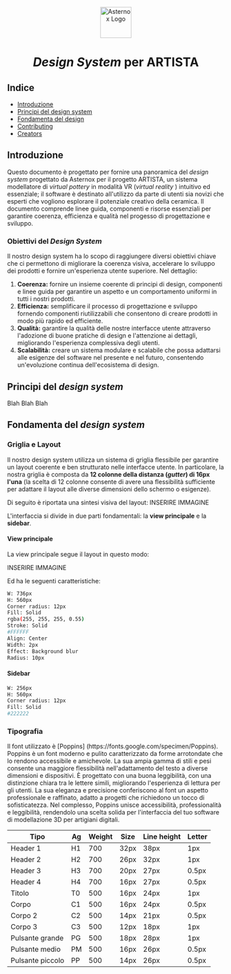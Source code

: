 <p align="center">
  <a href="https://www.asternox.it/">
    <img src="https://via.placeholder.com/72" alt="Asternox Logo" width=72 height=72>
  </a>
  
<h1 align="center"><i>Design System</i> per ARTISTA</h3>

## Indice

- [Introduzione](#introduzione)
- [Principi del design system](#principi-design)
- [Fondamenta del design](#fondamenta-design)
- [Contributing](#contributing)
- [Creators](#creators)



## Introduzione
Questo documento è progettato per fornire una panoramica del <i>design system</i> progettato da Asternox per il progetto ARTISTA, un sistema modellatore di <i>virtual pottery</i> in modalità VR (<i>virtual reality </i>) intuitivo ed essenziale; il software è destinato all'utilizzo da parte di utenti sia novizi che esperti che vogliono esplorare il potenziale creativo della ceramica.
Il documento comprende linee guida, componenti e risorse essenziali per garantire coerenza, efficienza e qualità nel progesso di progettazione e sviluppo.

<h3>Obiettivi del <i>Design System</i></h3>
Il nostro design system ha lo scopo di raggiungere diversi obiettivi chiave che ci permettono di migliorare la coerenza visiva, accelerare lo sviluppo dei prodotti e fornire un'esperienza utente superiore. Nel dettaglio:

<ol>
  <li><b>Coerenza:</b> fornire un insieme coerente di principi di design, componenti e linee guida per garantire un aspetto e un comportamento uniformi in tutti i nostri prodotti.</li>
  <li><b>Efficienza:</b> semplificare il processo di progettazione e sviluppo fornendo componenti riutilizzabili che consentono di creare prodotti in modo più rapido ed efficiente.</li>
  <li><b>Qualità:</b> garantire la qualità delle nostre interfacce utente attraverso l'adozione di buone pratiche di design e l'attenzione ai dettagli, migliorando l'esperienza complessiva degli utenti.</li>
  <li><b>Scalabilità:</b> creare un sistema modulare e scalabile che possa adattarsi alle esigenze del software nel presente e nel futuro, consentendo un'evoluzione continua dell'ecosistema di design.</li>
</ol>

## Principi del <i>design system</i>
Blah Blah Blah


## Fondamenta del <i>design system</i>
<h3>Griglia e Layout</h3>
Il nostro design system utilizza un sistema di griglia flessibile per garantire un layout coerente e ben strutturato nelle interfacce utente. In particolare, la nostra griglia è composta da <strong>12 colonne della distanza (<i>gutter</i>) di 16px l'una</strong> (la scelta di 12 colonne consente di avere una flessibilità sufficiente per adattare il layout alle diverse dimensioni dello schermo o esigenze).

Di seguito è riportata una sintesi visiva del layout:
INSERIRE IMMAGINE

L'interfaccia si divide in due parti fondamentali: la <strong>view principale</strong> e la <strong>sidebar</strong>.
<h4>View principale</h4>
La view principale segue il layout in questo modo:

INSERIRE IMMAGINE

Ed ha le seguenti caratteristiche:

```bash
W: 736px
H: 560px
Corner radius: 12px
Fill: Solid
rgba(255, 255, 255, 0.55)
Stroke: Solid
#FFFFFF
Align: Center
Width: 2px
Effect: Background blur
Radius: 10px
```

<h4>Sidebar</h4>

```bash
W: 256px
H: 560px
Corner radius: 12px
Fill: Solid
#222222
```

<h3>Tipografia</h3>
Il font utilizzato è [Poppins] (https://fonts.google.com/specimen/Poppins).
Poppins è un font moderno e pulito caratterizzato da forme arrotondate che lo rendono accessibile e amichevole. La sua ampia gamma di stili e pesi consente una maggiore flessibilità nell'adattamento del testo a diverse dimensioni e dispositivi. È progettato con una buona leggibilità, con una distinzione chiara tra le lettere simili, migliorando l'esperienza di lettura per gli utenti. La sua eleganza e precisione conferiscono al font un aspetto professionale e raffinato, adatto a progetti che richiedono un tocco di sofisticatezza. Nel complesso, Poppins unisce accessibilità, professionalità e leggibilità, rendendolo una scelta solida per l'interfaccia del tuo software di modellazione 3D per artigiani digitali.


|   Tipo           | Ag | Weight | Size | Line height | Letter |
|------------------|----|--------|------|-------------|--------|
| Header 1         | H1 |  700   | 32px |  38px       | 1px    |
| Header 2         | H2 |  700   | 26px |  32px       | 1px    |
| Header 3         | H3 |  700   | 20px |  27px       | 0.5px  |
| Header 4         | H4 |  700   | 16px |  27px       | 0.5px  |
|  Titolo          | T0 |  500   | 16px |  24px       | 1px    |
|  Corpo           | C1 |  500   | 16px |  24px       | 0.5px  |
|  Corpo 2         | C2 |  500   | 14px |  21px       | 0.5px  |
|  Corpo 3         | C3 |  500   | 12px |  18px       | 1px    |
| Pulsante grande  | PG |  500   | 18px |  28px       | 1px    |
| Pulsante medio   | PM |  500   | 16px |  26px       | 0.5px  |
| Pulsante piccolo | PP |  500   | 14px |  26px       | 0.5px  |
